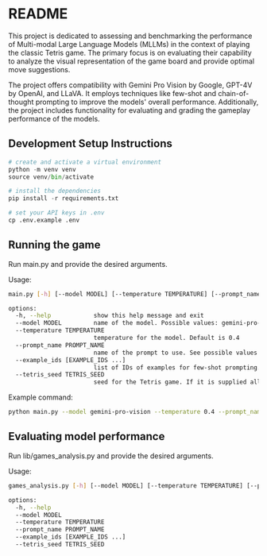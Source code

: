 # README

This project is dedicated to assessing and benchmarking the performance of Multi-modal Large Language Models (MLLMs) in the context of playing the classic Tetris game. The primary focus is on evaluating their capability to analyze the visual representation of the game board and provide optimal move suggestions.

The project offers compatibility with Gemini Pro Vision by Google, GPT-4V by OpenAI, and LLaVA. It employs techniques like few-shot and chain-of-thought prompting to improve the models' overall performance. Additionally, the project includes functionality for evaluating and grading the gameplay performance of the models.

## Development Setup Instructions

```python
# create and activate a virtual environment
python -m venv venv
source venv/bin/activate

# install the dependencies
pip install -r requirements.txt

# set your API keys in .env
cp .env.example .env
```

## Running the game

Run main.py and provide the desired arguments.

Usage:

```bash
main.py [-h] [--model MODEL] [--temperature TEMPERATURE] [--prompt_name PROMPT_NAME] [--example_ids [EXAMPLE_IDS ...]] [--tetris_seed TETRIS_SEED]

options:
  -h, --help            show this help message and exit
  --model MODEL         name of the model. Possible values: gemini-pro-vision, gpt-4-vision-preview, llava-13b, random, manual
  --temperature TEMPERATURE
                        temperature for the model. Default is 0.4
  --prompt_name PROMPT_NAME
                        name of the prompt to use. See possible values in assets/prompts.json
  --example_ids [EXAMPLE_IDS ...]
                        list of IDs of examples for few-shot prompting. See possible values in assets/examples.json
  --tetris_seed TETRIS_SEED
                        seed for the Tetris game. If it is supplied all the games will be played with the same seed, i.e. the same sequence of pieces
```

Example command:

```bash
python main.py --model gemini-pro-vision --temperature 0.4 --prompt_name complex_cot_prompt_n5_multiple_actions_v1 --example_ids 32 33
```

## Evaluating model performance

Run lib/games_analysis.py and provide the desired arguments.

Usage:

```bash
games_analysis.py [-h] [--model MODEL] [--temperature TEMPERATURE] [--prompt_name PROMPT_NAME] [--example_ids [EXAMPLE_IDS ...]] [--tetris_seed TETRIS_SEED]

options:
  -h, --help
  --model MODEL
  --temperature TEMPERATURE
  --prompt_name PROMPT_NAME
  --example_ids [EXAMPLE_IDS ...]
  --tetris_seed TETRIS_SEED
```
